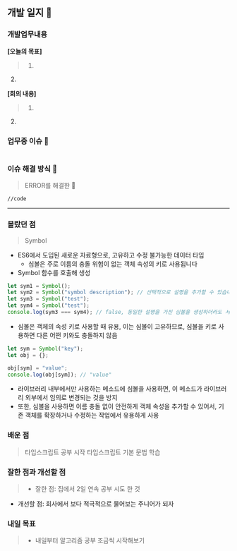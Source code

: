 
## 개발 일지 🎁

### 개발업무내용
**[오늘의 목표]**
>1.
2.

**[회의 내용]**
>1.
2.


### 업무중 이슈 🦠

> 
> 

```
```

### 이슈 해결 방식 💊

> ERROR를 해결한 🔑
```
//code
```

----

### 몰랐던 점

> Symbol
- ES6에서 도입된 새로운 자료형으로, 고유하고 수정 불가능한 데이터 타입
  - 심볼은 주로 이름의 충돌 위험이 없는 객체 속성의 키로 사용됩니다
- Symbol 함수를 호출해 생성
```js
let sym1 = Symbol();
let sym2 = Symbol("symbol description"); // 선택적으로 설명을 추가할 수 있습니다.
let sym3 = Symbol("test");
let sym4 = Symbol("test");
console.log(sym3 === sym4); // false, 동일한 설명을 가진 심볼을 생성하더라도 서로 다른 심볼로 인식
```
- 심볼은 객체의 속성 키로 사용할 때 유용, 이는 심볼이 고유하므로, 심볼을 키로 사용하면 다른 어떤 키와도 충돌하지 않음
```js
let sym = Symbol("key");
let obj = {};

obj[sym] = "value";
console.log(obj[sym]); // "value"
```
- 라이브러리 내부에서만 사용하는 메소드에 심볼을 사용하면, 이 메소드가 라이브러리 외부에서 임의로 변경되는 것을 방지
- 또한, 심볼을 사용하면 이름 충돌 없이 안전하게 객체 속성을 추가할 수 있어서, 기존 객체를 확장하거나 수정하는 작업에서 유용하게 사용
> 

### 배운 점

> 타입스크립트 공부 시작
> 타입스크립트 기본 문법 학습

### 잘한 점과 개선할 점

> - 잘한 점: 집에서 2일 연속 공부 시도 한 것
- 개선할 점: 회사에서 보다 적극적으로 물어보는 주니어가 되자

### 내일 목표

> - 내일부터 알고리즘 공부 조금씩 시작해보기



